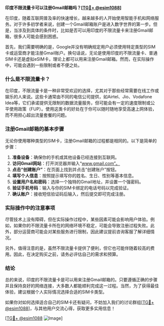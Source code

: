 **印度不限流量卡可以注册Gmail邮箱吗？[[TG💪+ @esim1088](https://t.me/s/esim1088)]**

在印度，随着互联网普及率的快速增长，越来越多的人开始使用智能手机和网络服务。对于许多初学者来说，创建一个Gmail邮箱账户是进入数字世界的第一步。但是，当涉及到具体的条件时，比如是否可以用印度的不限流量卡来注册Gmail邮箱，很多人可能会感到困惑。

首先，我们需要明确的是，Google并没有明确规定用户必须使用特定类型的SIM卡或运营商才能注册Gmail账户。换句话说，无论是使用印度的不限流量卡、普通SIM卡还是虚拟eSIM卡，理论上都可以用来注册Gmail邮箱。然而，在实际操作中，可能会遇到一些限制或者不便之处。

### 什么是不限流量卡？

在印度，不限流量卡是一种非常受欢迎的选择，尤其对于那些经常需要在线工作或娱乐的人来说。这些卡通常由不同的电信公司提供，如Airtel、Jio、Vodafone Idea等，它们承诺提供无限制的数据流量服务，但可能会有一定的速度限制或公平使用政策（FUP）。使用这类卡的好处在于你可以随时随地享受高速上网体验，而不用担心超出流量套餐的问题。

### 注册Gmail邮箱的基本步骤

无论你使用哪种类型的SIM卡，注册Gmail邮箱的过程都是相同的。以下是简单的步骤：

1. **准备设备**：确保你的手机或其他设备已经连接到互联网。
2. **访问Gmail网站**：打开浏览器并输入“www.gmail.com”。
3. **点击“创建账户”**：在页面上找到并点击“创建账户”按钮。
4. **填写个人信息**：按照提示填写你的姓名、生日、性别等基本信息。
5. **设置用户名和密码**：选择一个独特的Gmail地址，并设置一个强密码。
6. **验证手机号码**：输入与你的SIM卡绑定的电话号码以完成验证。
7. **确认账户**：接收短信验证码后输入，然后提交即可完成注册。

### 实际操作中的注意事项

尽管技术上没有障碍，但在实际操作过程中，某些因素可能会影响用户体验。例如，如果你的不限流量卡所在的网络环境不稳定，可能会导致注册过程失败。此外，部分运营商可能会对某些服务进行限制，因此建议提前咨询客服了解详细情况。

另外，值得注意的是，虽然不限流量卡提供了便利，但它也可能伴随着较高的费用。因此，在决定购买之前，请务必评估自己的需求和预算。

### 结论

总的来说，印度的不限流量卡是可以用来注册Gmail邮箱的。只要遵循正确的步骤并且保持良好的网络连接，大多数人都能顺利完成这一过程。当然，为了获得最佳体验，建议根据个人实际情况选择合适的SIM卡类型。

如果你对如何选择适合自己的SIM卡还有疑问，不妨加入我们的讨论群组[[TG💪+ @esim1088](https://t.me/s/esim1088)]，与其他用户交流心得，获取更多实用信息！

[[TG💪+ @esim1088](https://t.me/s/esim1088) ![Image](https://i.postimg.cc/4NQfJmqS/Snipaste-2025-05-13-00-14-12.png)]